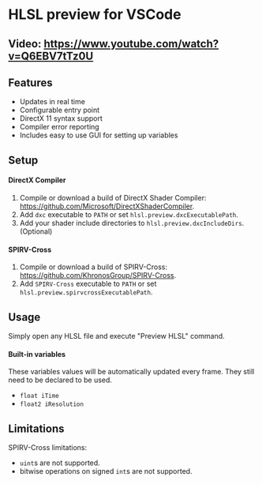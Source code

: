 HLSL preview for VSCode
=======

## Video: https://www.youtube.com/watch?v=Q6EBV7tTz0U

## Features
* Updates in real time
* Configurable entry point 
* DirectX 11 syntax support
* Compiler error reporting
* Includes easy to use GUI for setting up variables

## Setup

#### DirectX Compiler
1. Compile or download a build of DirectX Shader Compiler:
https://github.com/Microsoft/DirectXShaderCompiler.
1. Add `dxc` executable to `PATH` or set `hlsl.preview.dxcExecutablePath`.
1. Add your shader include directories to `hlsl.preview.dxcIncludeDirs`. (Optional)

#### SPIRV-Cross
1. Compile or download a build of SPIRV-Cross:
https://github.com/KhronosGroup/SPIRV-Cross.
1. Add `SPIRV-Cross` executable to `PATH` or set `hlsl.preview.spirvcrossExecutablePath`.

## Usage
Simply open any HLSL file and execute "Preview HLSL" command.
#### Built-in variables
These variables values will be automatically updated every frame. They still need to be declared to be used.
* `float iTime`
* `float2 iResolution`


## Limitations
SPIRV-Cross limitations:
* `uint`s are not supported.
* bitwise operations on signed `int`s are not supported.
